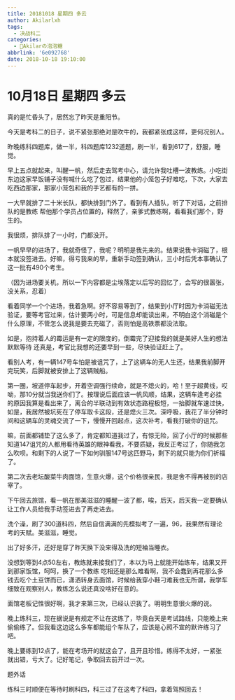 ```yaml
---
title: 20181018 星期四 多云
author: Akilarlxh
tags:
  - 决战科二
categories:
  - 🍬Akilarの泡泡糖
abbrlink: '6e092768'
date: 2018-10-18 19:10:00
---
```

# 10月18日 星期四 多云

真的是忙昏头了，居然忘了昨天是重阳节。

今天是考科二的日子，说不紧张那绝对是吹牛的，我都紧张成这样，更何况别人。

昨晚练科四题库，做一半，科四题库1232道题，刷一半，看到617了，舒服，睡觉。

早上五点就起来，叫醒一帆，然后走去驾考中心，请允许我吐槽一波教练。小吃街东边这家早饭铺子没有喊什么吃了包过，结果他的小笼包子好难吃，下次，大家去吃西边那家，那家小笼包和我的手艺都有的一拼。

一大早就排了二十米长队，都快排到门外了。看到有人插队，听了下对话，之前排队的是教练 帮他那个学员占位置的，释然了，亲爹式教练啊，看看我们那个，野生的。

我很烦，排队排了一小时，门都没开。

一帆早早的进场了，我就奇怪了，我呢？明明是我先来的。结果说我卡消磁了，根本就没签进去。好嘛，得亏我来的早，重新手动签到确认，三小时后凭本事确认了这一批有490个考生。

（因为进场要关机，所以一下内容都是尘埃落定以后写的回忆了，会写的很嚣张，没关系，忍着）

看着同学一个个进场，我着急啊。好不容易等到了，结果到小厅时因为卡消磁无法验证，要等考官过来，估计要两小时，可是信息却能读出来，不明白这个消磁是个什么原理，不管怎么说我是要去充磁了，否则怕是高铁票都没法取。

如是，抱持着人的霉运是有一定的限度的，倒霉完了迎接我的就是美好人生的想法默默等待 还真是，考官比我想的还要早到一些，尽快验证赶上了。

看别人考，有一辆147号车怕是被诅咒了，上了这辆车的无人生还，结果我前脚开完玩笑，后脚就被安排上了这辆贼船。

第一圈，坡道停车起步，开着空调强行续命，就是不熄火的，哈！至于超黄线，哎呦，那10分就当我送你们了。按理说后面应该一帆风顺，结果，这辆车逢考必挂的原因我算是看出来了，离合的半联动到有效状态路程极短，一抬脚就车速过快，如是，我居然被坑死在了停车取卡这段，还是熄火三次。深呼吸，我花了半分钟时间和这辆车的灵魂交流了一下，慢慢开回起点，这次补考，看我打破你的诅咒。

嘛，前面都铺垫了这么多了，肯定都知道我过了，有惊无险，回了小厅的时候那些知道147诅咒的人都用看待英雄的眼神看我，不要质疑，我反正考过了，你随我怎么吹呗。和剩下的人说了一下如何驯服147号这匹野马，剩下的就只能为你们祈福了。

第二次去老坛酸菜牛肉面馆，生意火爆，这个价格很亲民，我是舍不得再被别的店宰了。

下午回去旅馆，看一帆在那美滋滋的睡醒一波了都，唉，后天，后天我一定要确认让工作人员给我手动签进去了再走进去。

洗个澡，刷了300道科四，然后自信满满的先模拟考了一遍，96，我果然有理论考的天赋。美滋滋，睡觉。

出了好多汗，还好是穿了昨天换下没来得及洗的短袖当睡衣。

没想到等到4点50左右，教练就来接我们了，本以为马上就能开始练车，结果又开到那家饭馆，呵呵，换了一个教练 吃相还是那么难看啊，我不会蠢到再花那么多钱去吃个土豆饼而已，潇洒转身去面馆，时候给我穿小鞋刁难我也无所谓，我学车细致在观察别人，教练怎么说还真没啥好在意的。

面馆老板记性很好啊，我才来第三次，已经认识我了。明明生意很火爆的说。

晚上练科三，现在据说是有规定不让在这练了，毕竟白天是考试路线，只能晚上来偷偷练了。但我看这边这么多车都能组个车队了，应该是心照不宣的默许练习了吧。

晚上要练到12点了，能在考场开的就这会了，且开且珍惜。练得不太好，一紧张就出错，亏大了。记好笔记，争取回去前开过一次。

题外话

练科三时顺便在等待时刷科四，科三过了在这考了科四，拿着驾照回去！




